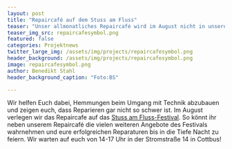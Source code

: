 ```yaml
---
layout: post
title: "Repaircafé auf dem Stuss am Fluss"
teaser: "Unser allmonatliches Repaircafé wird im August nicht in unseren Räumen sondern auf dem Stuss am Fluss Festival in der Stromstraße 14 stattfinden."
teaser_img_src: repaircafesymbol.png
featured: false
categories: Projektnews
twitter_large_img: /assets/img/projects/repaircafesymbol.png
header_background: /assets/img/projects/repaircafesymbol.png
image: repaircafesymbol.png
author: Benedikt Stahl
header_background_caption: "Foto:BS"

---
```


Wir helfen Euch dabei, Hemmungen beim Umgang mit Technik abzubauen und zeigen euch, dass Reparieren gar nicht so schwer ist. Im August verlegen wir das Repaircafe auf das [Stuss am Fluss-Festival](stussamfluss.de).
So könnt ihr neben unserem Repaircafé die vielen weiteren Angebote des Festivals wahrnehmen und eure erfolgreichen Reparaturen bis in die Tiefe Nacht zu feiern.
Wir warten auf euch von 14-17 Uhr in der Stromstraße 14 in Cottbus!
